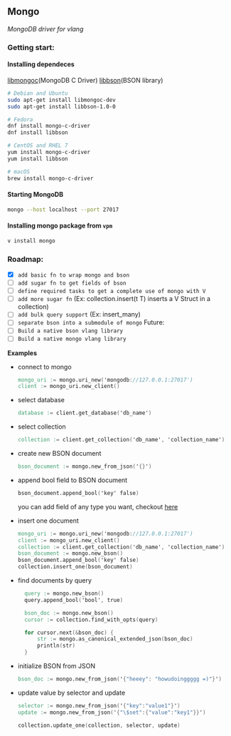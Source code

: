 ## Mongo

_MongoDB driver for vlang_

### Getting start:

#### Installing dependeces

[libmongoc](http://mongoc.org/libmongoc/current/installing.html#install-libmongoc-with-a-package-manager)(MongoDB C Driver)
[libbson](http://mongoc.org/libmongoc/current/installing.html#install-libbson-with-a-package-manager)(BSON library)

```bash
# Debian and Ubuntu
sudo apt-get install libmongoc-dev
sudo apt-get install libbson-1.0-0
```

```bash
# Fedora
dnf install mongo-c-driver
dnf install libbson
```

```bash
# CentOS and RHEL 7
yum install mongo-c-driver
yum install libbson
```

```bash
# macOS
brew install mongo-c-driver
```

#### Starting MongoDB

```bash
mongo --host localhost --port 27017
```

#### Installing mongo package from `vpm`

```bash
v install mongo
```

### Roadmap:

- [x] `add basic fn to wrap mongo and bson`
- [ ] `add sugar fn to get fields of bson`
- [ ] `define required tasks to get a complete use of mongo with V`
- [ ] `add more sugar fn` (Ex: collection.insert<T>(t T) inserts a V Struct in a collection)
- [ ] `add bulk query support` (Ex: insert_many)
- [ ] `separate bson into a submodule of mongo`
      Future:
- [ ] `Build a native bson vlang library`
- [ ] `Build a native mongo vlang library`

**Examples**

- connect to mongo

  ```v
  mongo_uri := mongo.uri_new('mongodb://127.0.0.1:27017')
  client := mongo_uri.new_client()
  ```

- select database

  ```v
  database := client.get_database('db_name')
  ```

- select collection

  ```v
  collection := client.get_collection('db_name', 'collection_name')
  ```

- create new BSON document

  ```v
  bson_document := mongo.new_from_json('{}')
  ```

- append bool field to BSON document

  ```v
  bson_document.append_bool('key' false)
  ```

  you can add field of any type you want, checkout [here](bson/funcs_append.v)

- insert one document

  ```v
  mongo_uri := mongo.uri_new('mongodb://127.0.0.1:27017')
  client := mongo_uri.new_client()
  collection := client.get_collection('db_name', 'collection_name')
  bson_document := mongo.new_bson()
  bson_document.append_bool('key' false)
  collection.insert_one(bson_document)
  ```

- find documents by query

  ```v
    query := mongo.new_bson()
    query.append_bool('bool', true)

    bson_doc := mongo.new_bson()
    cursor := collection.find_with_opts(query)

    for cursor.next(&bson_doc) {
        str := mongo.as_canonical_extended_json(bson_doc)
        println(str)
    }
  ```

- initialize BSON from JSON

  ```v
  bson_doc := mongo.new_from_json('{"heeey": "howudoinggggg =)"}')
  ```

- update value by selector and update

  ```v
  selector := mongo.new_from_json('{"key":"value1"}')
  update := mongo.new_from_json('{"\$set":{"value":"key1"}}')

  collection.update_one(collection, selector, update)
  ```
